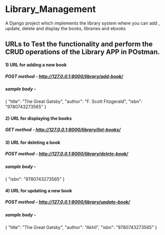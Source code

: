 # Library_Management
A Django project which implements the library system where you can add , update, delete and display the books, libraries and ebooks

## URLs to Test the functionality and perform the CRUD operations of the Library APP in POstman.
#### 1) URL for adding a new book
   ##### POST method - http://127.0.0.1:8000/library/add-book/
   ##### sample body -
   {
  "title": "The Great Gatsby",
  "author": "F. Scott Fitzgerald",
  "isbn": "9780743273565"
   }

#### 2) URL for displaying the books
   ##### GET method - http://127.0.0.1:8000/library/list-books/

#### 3) URL for deleting a book
   ##### POST method - http://127.0.0.1:8000/library/delete-book/
   ##### sample body -
   {
  "isbn": "9780743273565"
   }

#### 4) URL for updating a new book
   ##### POST method - http://127.0.0.1:8000/library/update-book/
   ##### sample body -
   {
  "title": "The Great Gatsby",
  "author": "Akhil",
  "isbn": "9780743273565"
   }
   
